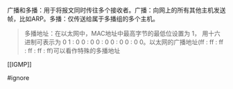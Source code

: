 广播和多播：用于将报文同时传往多个接收者。广播：向网上的所有其他主机发送帧，比如ARP。多播：仅传送给属于多播组的多个主机。

>多播地址：在以太网中，MAC地址中最高字节的最低位设置为 1， 用十六进制可表示为 0 1 : 0 0 : 0 0 : 0 0 : 0 0 : 0 0。以太网的广播地址(ff : ff : ff : ff : ff : ff)可以看作特殊的多播地址



[[IGMP]]

#ignore